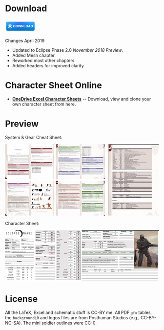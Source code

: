 
# Download

[![Download](/gfx/download.jpg)](https://github.com/ralfbiedert/eclipse-phase-2-tools/releases/download/v2019-04-13/release-2019-04-13.zip)

Changes April 2019

* Updated to Eclipse Phase 2.0 _November 2018 Preview_.
* Added Mesh chapter
* Reworked most other chapters
* Added headers for improved clarity

# Character Sheet Online

- [**OneDrive Excel Character Sheets**](https://1drv.ms/f/s!ApNUXXmnOvVxhbZzbXD7_0qGLCZvmQ) -- Download, view and clone your own character sheet from here.


# Preview

System & Gear Cheat Sheet:

![Preview](/gfx/preview-cheat-sheets-r1.jpg)


Character Sheet:

![Preview](/gfx/preview-character-sheet-r1.jpg)


# License

All the LaTeX, Excel and schematic stuff is CC-BY me. All PDF `gfx` tables, the `backgroundLR` and logos files are from Posthuman Studios (e.g., CC-BY-NC-SA). The mini soldier outlines were CC-0.
